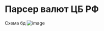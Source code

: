 # Парсер валют ЦБ РФ
Схема бд 
![image](https://github.com/user-attachments/assets/a30d1adb-e130-4c57-b53c-c4cc57e7c8f9)
